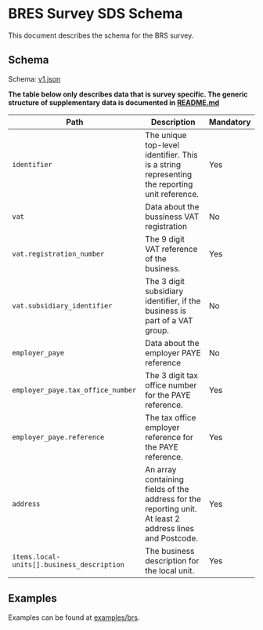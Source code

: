 # BRES Survey SDS Schema

This document describes the schema for the BRS survey.

## Schema

Schema: [v1.json](/schemas/brs/v1.json)

**The table below only describes data that is survey specific. The generic structure of supplementary data is documented in [README.md](/docs/README.md)**

| Path                                       | Description                                                                                                    | Mandatory |
|--------------------------------------------|----------------------------------------------------------------------------------------------------------------|-----------|
| `identifier`                               | The unique top-level identifier. This is a string representing the reporting unit reference.                   | Yes       | 
| `vat`                                      | Data about the bussiness VAT registration                                                                      | No        |
| `vat.registration_number`                  | The 9 digit VAT reference of the business.                                                                     | Yes       | 
| `vat.subsidiary_identifier`                | The 3 digit subsidiary identifier, if the business is part of a VAT group.                                     | No        | 
| `employer_paye`                            | Data about the employer PAYE reference                                                                         | No        | 
| `employer_paye.tax_office_number`          | The 3 digit tax office number for the PAYE reference.                                                          | Yes       | 
| `employer_paye.reference`                  | The tax office employer reference for the PAYE reference.                                                      | Yes       |
| `address`                                  | An array containing fields of the address for the reporting unit. At least 2 address lines and Postcode.       | Yes       |
| `items.local-units[].business_description` | The business description for the local unit.                                                                   | Yes       |  


## Examples

Examples can be found at [examples/brs](../examples/brs).